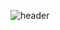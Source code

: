 ![header](https://capsule-render.vercel.app/api?type=waving&color=gradient&height=120&animation=fadeIn&section=footer&text=<connection/>&fontAlign=70&fontColor=white)
